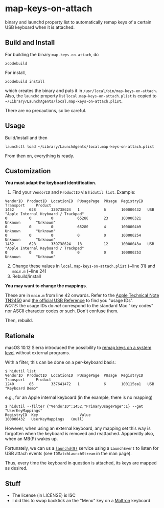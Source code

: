 
map-keys-on-attach
==================

binary and launchd property list to automatically remap keys of a certain USB keyboard when it is attached.


Build and Install
-----------------------

For building the binary `map-keys-on-attach`, do

```
xcodebuild
```

For install, 

```
xcodebuild install
```

which creates the binary and puts it in `/usr/local/bin/map-keys-on-attach`.  
Also, the `launchd` property list `local.map-keys-on-attach.plist` is copied to `~/Library/LaunchAgents/local.map-keys-on-attach.plist`.

There are no precautions, so be careful.

Usage
--------

Build/install and then

```
launchctl load ~/Library/LaunchAgents/local.map-keys-on-attach.plist
```

From then on, everything is ready.

Customization
--------------------

__You must adapt the keyboard identification__.   

  1. Find your `VendorID` and `ProductID` via `hidutil list`. Example:

   ```
   VendorID  ProductID  LocationID  PUsagePage  PUsage  RegistryID  Transport     Product
   1452       628       339738624   1           6       100000432   USB           "Apple Internal Keyboard / Trackpad"
   0          0         0           65280       23      100000321   Unknown       "Unknown"
   0          0         0           65280       4       1000004b9   Unknown       "Unknown"
   0          0         0           0           0       100000254   Unknown       "Unknown"
   1452       628       339738624   13          12      10000043a   USB           "Apple Internal Keyboard / Trackpad"
   0          0         0           0           0       100000253   Unknown       "Unknown"
   ```
   
  2. Change these values in `local.map-keys-on-attach.plist` (~line 31) and `main.m` (~line 24)
  3. Rebuild/install

__You may want to change the mappings__.
  
These are in `main.m` from line 42 onwards. Refer to the [Apple Technical Note TN2450](https://developer.apple.com/library/archive/technotes/tn2450/_index.html#//apple_ref/doc/uid/DTS40017618-CH1-KEY_TABLE_USAGES) and [the official USB Reference](https://www.usb.org/sites/default/files/documents/hut1_12v2.pdf) to find you "usage IDs".   
_NOTE:_ the usage IDs do _not_ correspond to the standard Mac "key codes" nor ASCII character codes or such. Don't confuse them.
   
Then, rebuild.

Rationale
-------------

macOS 10.12 Sierra introduced the possibility to [remap keys on a system level](https://developer.apple.com/library/archive/technotes/tn2450/_index.html) without external programs.

With a filter, this can be done on a per-keyboard basis:

```
$ hidutil list
VendorID  ProductID  LocationID  PUsagePage  PUsage  RegistryID  Transport     Product    
1240       85        337641472   1           6       100115ea1   USB           "Keyboard Demo"
```

e.g., for an Apple internal keyboard (in the example, there is no mapping)

```
$ hidutil --filter {"VendorID":1452,"PrimaryUsagePage":1} --get "UserKeyMappings"
RegistryID  Key                   Value
100000432   UserKeyMappings   (null)
```

However, when using an external keyboard, any mapping set this way is forgotten when the keyboard is removed and reattached.
Apparently also, when an MB(P) wakes up.

Fortunately, we can us a [`launchd(8)`](man:lanuchd) service using a `LaunchEvent` to listen for USB attach events (see `IOMatchLaunchStream` in the man page).

Thus, every time the keyboard in question is attached, its keys are mapped as desired.

Stuff
-----
 * The license (in LICENSE) is ISC
 * I did this to swap backtick an the "Menu"  key on a [Maltron](https://www.maltron.com/) keyboard
